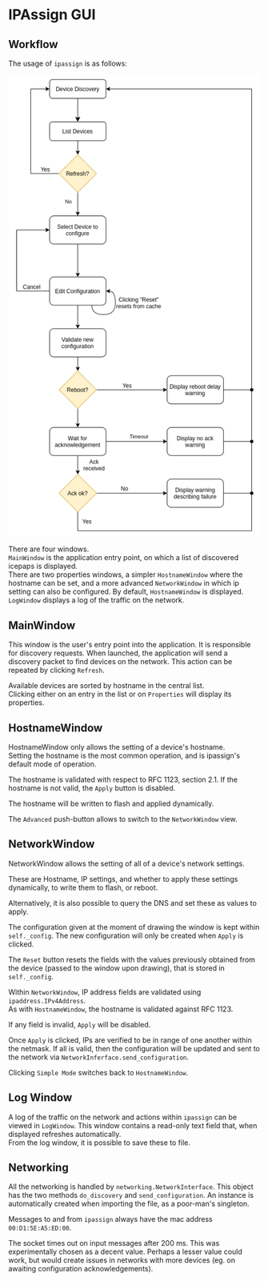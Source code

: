 # IPAssign GUI

## Workflow

The usage of `ipassign` is as follows:

![alt text][gui_workflow]

There are four windows.  
`MainWindow` is the application entry point, on which a list of discovered
icepaps is displayed.  
There are two properties windows, a simpler `HostnameWindow` where the hostname
can be set, and a more advanced `NetworkWindow` in which ip setting can also be
configured. By default, `HostnameWindow` is displayed.  
`LogWindow` displays a log of the traffic on the network.

## MainWindow

This window is the user's entry point into the application.
It is responsible for discovery requests.
When launched, the application will send a discovery packet to find devices on
the network. This action can be repeated by clicking `Refresh`.  

Available devices are sorted by hostname in the central list.  
Clicking either on an entry in the list or on `Properties` will display its
properties.

## HostnameWindow

HostnameWindow only allows the setting of a device's hostname.  
Setting the hostname is the most common operation, and is ipassign's default
mode of operation.

The hostname is validated with respect to RFC 1123, section 2.1. If the
hostname is not valid, the `Apply` button is disabled.

The hostname will be written to flash and applied dynamically.

The `Advanced` push-button allows to switch to the `NetworkWindow` view.  

## NetworkWindow

NetworkWindow allows the setting of all of a device's network settings.

These are Hostname, IP settings, and whether to apply these settings
dynamically, to write them to flash, or reboot.

Alternatively, it is also possible to query the DNS and set these as values
to apply.

The configuration given at the moment of drawing the window is kept
within `self._config`. The new configuration will only be created when
`Apply` is clicked.

The `Reset` button resets the fields with the values previously obtained from
the device (passed to the window upon drawing), that is stored in `self._config`.

Within `NetworkWindow`, IP address fields are validated using
`ipaddress.IPv4Address`.  
As with `HostnameWindow`, the hostname is validated against RFC 1123.

If any field is invalid, `Apply` will be disabled.

Once `Apply` is clicked, IPs are verified to be in range of one another within
the netmask. If all is valid, then the configuration will be updated and sent
to the network via `NetworkInferface.send_configuration`.

Clicking `Simple Mode` switches back to `HostnameWindow`.

## Log Window

A log of the traffic on the network and actions within `ipassign` can be viewed
in `LogWindow`.
This window contains a read-only text field that, when displayed refreshes
automatically.  
From the log window, it is possible to save these to file.

## Networking

All the networking is handled by `networking.NetworkInterface`. This object has
the two methods `do_discovery` and `send_configuration`.
An instance is automatically created when importing the file, as a poor-man's
singleton.

Messages to and from `ipassign` always have the mac address `00:D1:5E:A5:ED:00`.

The socket times out on input messages after 200 ms. This was experimentally
chosen as a decent value. Perhaps a lesser value could work, but would create
issues in networks with more devices (eg. on awaiting configuration
acknowledgements).

[gui_workflow]: workflow.png "Image describing a user's workflow"
